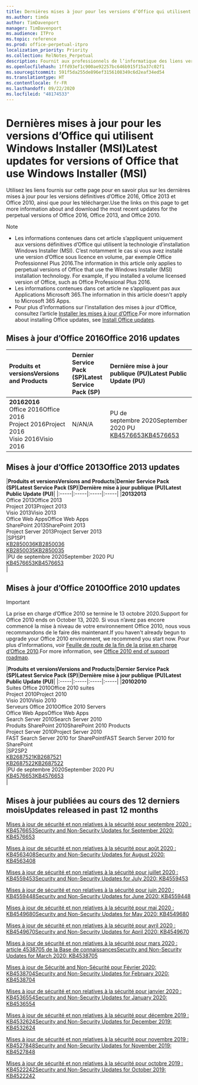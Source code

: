 ```yaml
---
title: Dernières mises à jour pour les versions d’Office qui utilisent Windows Installer (MSI)
ms.author: timda
author: TimDavenport
manager: TimDavenport
ms.audience: ITPro
ms.topic: reference
ms.prod: office-perpetual-itpro
localization_priority: Priority
ms.collection: RelNotes_Perpetual
description: Fournit aux professionnels de l’informatique des liens vers les dernières informations sur les mises à jour pour les versions définitives d’Office 2016, Office 2013 et Office 2010
ms.openlocfilehash: 1ffd93ef1c900ae92257bc646b915f15a37c02f1
ms.sourcegitcommit: 591f5da255de896ef3156108349c6d2eaf34ed54
ms.translationtype: HT
ms.contentlocale: fr-FR
ms.lasthandoff: 09/22/2020
ms.locfileid: "48174533"
---
```

# <a name="latest-updates-for-versions-of-office-that-use-windows-installer-msi"></a><span data-ttu-id="862ec-103">Dernières mises à jour pour les versions d’Office qui utilisent Windows Installer (MSI)</span><span class="sxs-lookup"><span data-stu-id="862ec-103">Latest updates for versions of Office that use Windows Installer (MSI)</span></span>

<span data-ttu-id="862ec-104">Utilisez les liens fournis sur cette page pour en savoir plus sur les dernières mises à jour pour les versions définitives d’Office 2016, Office 2013 et Office 2010, ainsi que pour les télécharger.</span><span class="sxs-lookup"><span data-stu-id="862ec-104">Use the links on this page to get more information about and download the most recent updates for the perpetual versions of Office 2016, Office 2013, and Office 2010.</span></span>
  
 
> [!NOTE]
> - <span data-ttu-id="862ec-p101">Les informations contenues dans cet article s’appliquent uniquement aux versions définitives d’Office qui utilisent la technologie d’installation Windows Installer (MSI). C’est notamment le cas si vous avez installé une version d’Office sous licence en volume, par exemple Office Professionnel Plus 2016.</span><span class="sxs-lookup"><span data-stu-id="862ec-p101">The information in this article only applies to perpetual versions of Office that use the Windows Installer (MSI) installation technology. For example, if you installed a volume licensed version of Office, such as Office Professional Plus 2016.</span></span>
> - <span data-ttu-id="862ec-107">Les informations contenues dans cet article ne s’appliquent pas aux Applications Microsoft 365.</span><span class="sxs-lookup"><span data-stu-id="862ec-107">The information in this article doesn't apply to Microsoft 365 Apps.</span></span>
> - <span data-ttu-id="862ec-108">Pour plus d’informations sur l’installation des mises à jour d’Office, consultez l’article [Installer les mises à jour d’Office](https://support.office.com/article/2ab296f3-7f03-43a2-8e50-46de917611c5).</span><span class="sxs-lookup"><span data-stu-id="862ec-108">For more information about installing Office updates, see [Install Office updates](https://support.office.com/article/2ab296f3-7f03-43a2-8e50-46de917611c5).</span></span> 


## <a name="office-2016-updates"></a><span data-ttu-id="862ec-109">Mises à jour d’Office 2016</span><span class="sxs-lookup"><span data-stu-id="862ec-109">Office 2016 updates</span></span>

|<span data-ttu-id="862ec-110">**Produits et versions**</span><span class="sxs-lookup"><span data-stu-id="862ec-110">**Versions and Products**</span></span>|<span data-ttu-id="862ec-111">**Dernier Service Pack (SP)**</span><span class="sxs-lookup"><span data-stu-id="862ec-111">**Latest Service Pack (SP)**</span></span>|<span data-ttu-id="862ec-112">**Dernière mise à jour publique (PU)**</span><span class="sxs-lookup"><span data-stu-id="862ec-112">**Latest Public Update (PU)**</span></span>|
|:-----|:-----|:-----|
|<span data-ttu-id="862ec-113">**2016**</span><span class="sxs-lookup"><span data-stu-id="862ec-113">**2016**</span></span> <br/> <span data-ttu-id="862ec-114">Office 2016</span><span class="sxs-lookup"><span data-stu-id="862ec-114">Office 2016</span></span>  <br/> <span data-ttu-id="862ec-115">Project 2016</span><span class="sxs-lookup"><span data-stu-id="862ec-115">Project 2016</span></span>  <br/> <span data-ttu-id="862ec-116">Visio 2016</span><span class="sxs-lookup"><span data-stu-id="862ec-116">Visio 2016</span></span>  <br/> |<span data-ttu-id="862ec-117">N/A</span><span class="sxs-lookup"><span data-stu-id="862ec-117">N/A</span></span>  <br/> |<span data-ttu-id="862ec-118">PU de septembre 2020</span><span class="sxs-lookup"><span data-stu-id="862ec-118">September 2020 PU</span></span>  <br/> [<span data-ttu-id="862ec-119">KB4576653</span><span class="sxs-lookup"><span data-stu-id="862ec-119">KB4576653</span></span>](https://support.microsoft.com/help/4576653) <br/> |
   
## <a name="office-2013-updates"></a><span data-ttu-id="862ec-120">Mises à jour d’Office 2013</span><span class="sxs-lookup"><span data-stu-id="862ec-120">Office 2013 updates</span></span>

|<span data-ttu-id="862ec-121">**Produits et versions**</span><span class="sxs-lookup"><span data-stu-id="862ec-121">**Versions and Products**</span></span>|<span data-ttu-id="862ec-122">**Dernier Service Pack (SP)**</span><span class="sxs-lookup"><span data-stu-id="862ec-122">**Latest Service Pack (SP)**</span></span>|<span data-ttu-id="862ec-123">**Dernière mise à jour publique (PU)**</span><span class="sxs-lookup"><span data-stu-id="862ec-123">**Latest Public Update (PU)**</span></span>|
|:-----|:-----|:-----|:-----|
|<span data-ttu-id="862ec-124">**2013**</span><span class="sxs-lookup"><span data-stu-id="862ec-124">**2013**</span></span> <br/> <span data-ttu-id="862ec-125">Office 2013</span><span class="sxs-lookup"><span data-stu-id="862ec-125">Office 2013</span></span>  <br/> <span data-ttu-id="862ec-126">Project 2013</span><span class="sxs-lookup"><span data-stu-id="862ec-126">Project 2013</span></span>  <br/> <span data-ttu-id="862ec-127">Visio 2013</span><span class="sxs-lookup"><span data-stu-id="862ec-127">Visio 2013</span></span>  <br/> <span data-ttu-id="862ec-128">Office Web Apps</span><span class="sxs-lookup"><span data-stu-id="862ec-128">Office Web Apps</span></span>  <br/> <span data-ttu-id="862ec-129">SharePoint 2013</span><span class="sxs-lookup"><span data-stu-id="862ec-129">SharePoint 2013</span></span>  <br/> <span data-ttu-id="862ec-130">Project Server 2013</span><span class="sxs-lookup"><span data-stu-id="862ec-130">Project Server 2013</span></span>  <br/> |<span data-ttu-id="862ec-131">SP1</span><span class="sxs-lookup"><span data-stu-id="862ec-131">SP1</span></span> <br/> [<span data-ttu-id="862ec-132">KB2850036</span><span class="sxs-lookup"><span data-stu-id="862ec-132">KB2850036</span></span>](https://support.microsoft.com/kb/2850036) <br/>[<span data-ttu-id="862ec-133">KB2850035</span><span class="sxs-lookup"><span data-stu-id="862ec-133">KB2850035</span></span>](https://support.microsoft.com/kb/2850035) <br/> |<span data-ttu-id="862ec-134">PU de septembre 2020</span><span class="sxs-lookup"><span data-stu-id="862ec-134">September 2020 PU</span></span>  <br/> [<span data-ttu-id="862ec-135">KB4576653</span><span class="sxs-lookup"><span data-stu-id="862ec-135">KB4576653</span></span>](https://support.microsoft.com/help/4576653) <br/> |
   
## <a name="office-2010-updates"></a><span data-ttu-id="862ec-136">Mises à jour d’Office 2010</span><span class="sxs-lookup"><span data-stu-id="862ec-136">Office 2010 updates</span></span>
> [!IMPORTANT]
> <span data-ttu-id="862ec-137">La prise en charge d’Office 2010 se termine le 13 octobre 2020.</span><span class="sxs-lookup"><span data-stu-id="862ec-137">Support for Office 2010 ends on October 13, 2020.</span></span> <span data-ttu-id="862ec-138">Si vous n’avez pas encore commencé la mise à niveau de votre environnement Office 2010, nous vous recommandons de le faire dès maintenant.</span><span class="sxs-lookup"><span data-stu-id="862ec-138">If you haven't already begun to upgrade your Office 2010 environment, we recommend you start now.</span></span> <span data-ttu-id="862ec-139">Pour plus d’informations, voir [Feuille de route de la fin de la prise en charge d’Office 2010](https://docs.microsoft.com/DeployOffice/office-2010-end-support-roadmap).</span><span class="sxs-lookup"><span data-stu-id="862ec-139">For more information, see [Office 2010 end of support roadmap](https://docs.microsoft.com/DeployOffice/office-2010-end-support-roadmap).</span></span> 

|<span data-ttu-id="862ec-140">**Produits et versions**</span><span class="sxs-lookup"><span data-stu-id="862ec-140">**Versions and Products**</span></span>|<span data-ttu-id="862ec-141">**Dernier Service Pack (SP)**</span><span class="sxs-lookup"><span data-stu-id="862ec-141">**Latest Service Pack (SP)**</span></span>|<span data-ttu-id="862ec-142">**Dernière mise à jour publique (PU)**</span><span class="sxs-lookup"><span data-stu-id="862ec-142">**Latest Public Update (PU)**</span></span>|
|:-----|:-----|:-----|:-----|
|<span data-ttu-id="862ec-143">**2010**</span><span class="sxs-lookup"><span data-stu-id="862ec-143">**2010**</span></span> <br/> <span data-ttu-id="862ec-144">Suites Office 2010</span><span class="sxs-lookup"><span data-stu-id="862ec-144">Office 2010 suites</span></span>  <br/> <span data-ttu-id="862ec-145">Project 2010</span><span class="sxs-lookup"><span data-stu-id="862ec-145">Project 2010</span></span>  <br/> <span data-ttu-id="862ec-146">Visio 2010</span><span class="sxs-lookup"><span data-stu-id="862ec-146">Visio 2010</span></span>  <br/> <span data-ttu-id="862ec-147">Serveurs Office 2010</span><span class="sxs-lookup"><span data-stu-id="862ec-147">Office 2010 Servers</span></span>  <br/> <span data-ttu-id="862ec-148">Office Web Apps</span><span class="sxs-lookup"><span data-stu-id="862ec-148">Office Web Apps</span></span>  <br/> <span data-ttu-id="862ec-149">Search Server 2010</span><span class="sxs-lookup"><span data-stu-id="862ec-149">Search Server 2010</span></span>  <br/> <span data-ttu-id="862ec-150">Produits SharePoint 2010</span><span class="sxs-lookup"><span data-stu-id="862ec-150">SharePoint 2010 Products</span></span>  <br/> <span data-ttu-id="862ec-151">Project Server 2010</span><span class="sxs-lookup"><span data-stu-id="862ec-151">Project Server 2010</span></span>  <br/> <span data-ttu-id="862ec-152">FAST Search Server 2010 for SharePoint</span><span class="sxs-lookup"><span data-stu-id="862ec-152">FAST Search Server 2010 for SharePoint</span></span>  <br/> |<span data-ttu-id="862ec-153">SP2</span><span class="sxs-lookup"><span data-stu-id="862ec-153">SP2</span></span> <br/>[<span data-ttu-id="862ec-154">KB2687521</span><span class="sxs-lookup"><span data-stu-id="862ec-154">KB2687521</span></span>](https://support.microsoft.com/kb/2687521) <br/> [<span data-ttu-id="862ec-155">KB2687522</span><span class="sxs-lookup"><span data-stu-id="862ec-155">KB2687522</span></span>](https://support.microsoft.com/kb/2687522) <br/> |<span data-ttu-id="862ec-156">PU de septembre 2020</span><span class="sxs-lookup"><span data-stu-id="862ec-156">September 2020 PU</span></span>  <br/> [<span data-ttu-id="862ec-157">KB4576653</span><span class="sxs-lookup"><span data-stu-id="862ec-157">KB4576653</span></span>](https://support.microsoft.com/help/4576653) <br/>|
   

   
## <a name="updates-released-in-past-12-months"></a><span data-ttu-id="862ec-158">Mises à jour publiées au cours des 12 derniers mois</span><span class="sxs-lookup"><span data-stu-id="862ec-158">Updates released in past 12 months</span></span>
[<span data-ttu-id="862ec-159">Mises à jour de sécurité et non relatives à la sécurité pour septembre 2020 : KB4576653</span><span class="sxs-lookup"><span data-stu-id="862ec-159">Security and Non-Security Updates for September 2020: KB4576653</span></span>](https://support.microsoft.com/help/4576653)

[<span data-ttu-id="862ec-160">Mises à jour de sécurité et non relatives à la sécurité pour août 2020 : KB4563408</span><span class="sxs-lookup"><span data-stu-id="862ec-160">Security and Non-Security Updates for August 2020: KB4563408</span></span>](https://support.microsoft.com/help/4563408)

[<span data-ttu-id="862ec-161">Mises à jour de sécurité et non relatives à la sécurité pour juillet 2020 : KB4559453</span><span class="sxs-lookup"><span data-stu-id="862ec-161">Security and Non-Security Updates for July 2020: KB4559453</span></span>](https://support.microsoft.com/help/4559453)

[<span data-ttu-id="862ec-162">Mises à jour de sécurité et non relatives à la sécurité pour juin 2020 : KB4559448</span><span class="sxs-lookup"><span data-stu-id="862ec-162">Security and Non-Security Updates for June 2020: KB4559448</span></span>](https://support.microsoft.com/help/4559448)

[<span data-ttu-id="862ec-163">Mises à jour de sécurité et non relatives à la sécurité pour mai 2020 : KB4549680</span><span class="sxs-lookup"><span data-stu-id="862ec-163">Security and Non-Security Updates for May 2020: KB4549680</span></span>](https://support.microsoft.com/help/4549680)

[<span data-ttu-id="862ec-164">Mises à jour de sécurité et non relatives à la sécurité pour avril 2020 : KB4549670</span><span class="sxs-lookup"><span data-stu-id="862ec-164">Security and Non-Security Updates for April 2020: KB4549670</span></span>](https://support.microsoft.com/help/4549670)

[<span data-ttu-id="862ec-165">Mises à jour de sécurité et non relatives à la sécurité pour mars 2020 : article 4538705 de la Base de connaissances</span><span class="sxs-lookup"><span data-stu-id="862ec-165">Security and Non-Security Updates for March 2020: KB4538705</span></span>](https://support.microsoft.com/help/4538705)

[<span data-ttu-id="862ec-166">Mises à jour de Sécurité and Non-Sécurité pour Février 2020: KB4538704</span><span class="sxs-lookup"><span data-stu-id="862ec-166">Security and Non-Security Updates for February 2020: KB4538704</span></span>](https://support.microsoft.com/help/4538704)

[<span data-ttu-id="862ec-167">Mises à jour de sécurité et non relatives à la sécurité pour janvier 2020 : KB4536554</span><span class="sxs-lookup"><span data-stu-id="862ec-167">Security and Non-Security Updates for January 2020: KB4536554</span></span>](https://support.microsoft.com/help/4536554)

[<span data-ttu-id="862ec-168">Mises à jour de sécurité et non relatives à la sécurité pour décembre 2019 : KB4532624</span><span class="sxs-lookup"><span data-stu-id="862ec-168">Security and Non-Security Updates for December 2019: KB4532624</span></span>](https://support.microsoft.com/help/4532624)

[<span data-ttu-id="862ec-169">Mises à jour de sécurité et non relatives à la sécurité pour novembre 2019 : KB4527848</span><span class="sxs-lookup"><span data-stu-id="862ec-169">Security and Non-Security Updates for November 2019: KB4527848</span></span>](https://support.microsoft.com/help/4527848)

[<span data-ttu-id="862ec-170">Mises à jour de sécurité et non relatives à la sécurité pour octobre 2019 : KB4522242</span><span class="sxs-lookup"><span data-stu-id="862ec-170">Security and Non-Security Updates for October 2019: KB4522242</span></span>](https://support.microsoft.com/help/4522242)





</br>